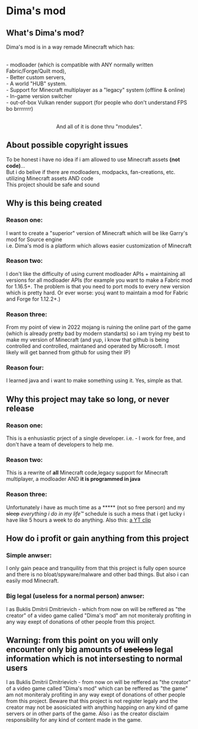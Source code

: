 <p align=center>

# Dima's mod
## What's Dima's mod?
Dima's mod is in a way remade Minecraft which has:
<p align=left><br>- modloader (which is compatible with ANY normally written Fabric/Forge/Quilt mod), 
<br>- Better custom servers,
<br>- A world "HUB" system.
<br>- Support for Minecraft multiplayer as a "legacy" system (offline & online)
<br>- In-game version switcher
<br>- out-of-box Vulkan render support (for people who don't understand FPS bo brrrrrrr)
<p align=center><br>And all of it is done thru "modules". 

## About possible copyright issues
To be honest i have no idea if i am allowed to use Minecraft assets <b>(not code)</b>...
<br>But i do belive if there are modloaders, modpacks, fan-creations, etc. utilizing Minecraft assets AND code
<br>This project should be safe and sound

## Why is this being created
<p align=left> 

### Reason one:
I want to create a "superior" version of Minecraft which will be like Garry's mod for Source engine
<br>i.e. Dima's mod is a platform which allows easier customization of Minecraft  

### Reason two:
I don't like the difficulty of using current modloader APIs + maintaining all versions for all modloader APIs (for example you want to make a Fabric mod for 1.16.5+. The problem is that you need to port mods to every new version which is pretty hard. Or ever worse: youj want to maintain a mod for Fabric and Forge for 1.12.2+.)

### Reason three:
From my point of view in 2022 mojang is ruining the online part of the game (which is already pretty bad by modern standarts) so i am trying my best to make my version of Minecraft (and yup, i know that github is being controlled and controlled, maintaned and operated by Microsoft. I most likely will get banned from github for using their IP)

### Reason four:
I learned java and i want to make something using it. Yes, simple as that.
<p align=center>

## Why this project may take so long, or never release
<p align=left> 

### Reason one:
This is a enhusiastic prject of a single developer. i.e. - I work for free, and don't have a team of developers to help me. 

### Reason two:
This is a rewrite of <b>all</b> Minecraft code,legacy support for Minecraft multiplayer, a modloader AND <b>it is programmed in java</b>

### Reason three:
Unfortunately i have as much time as a ***** (not so free person) and my ~~sleep~~ _everything i do in my life™_ schedule is such a mess that i get lucky i have like 5 hours a week to do anything. Also this: <a href="https://youtube.com/clip/UgkxbWN5nIDyA6JIQNUmg2-1eJzTsKtysTm7">a YT clip</a>
<p align=center>

## How do i profit or gain anything from this project
<p align=left> 

### Simple anwser: 
I only gain peace and tranquility from that this project is fully open source and there is no bloat/spyware/malware and other bad things. But also i can easily mod Minecraft.

### Big legal (useless for a normal person) anwser:
I as Buklis Dmitrii Dmitrievich - which from now on will be reffered as "the creator" of a video game called "Dima's mod" am not moniteraly profiting in any way exept of donations of other people from this project.


<p align=center>

## Warning: from this point on you will only encounter only big amounts of ~~useless~~ legal information which is not intersesting to normal users
<p align=left> 
I as Buklis Dmitrii Dmitrievich - from now on will be reffered as "the creator" of a video game called "Dima's mod" which can be reffered as "the game" am not moniteraly profiting in any way exept of donations of other people from this project. Beware that this project is not register legaly and the creator may not be asosiciated with anything happing on any kind of game servers or in other parts of the game. Also i as the creator disclaim responsibility for any kind of content made in the game. 